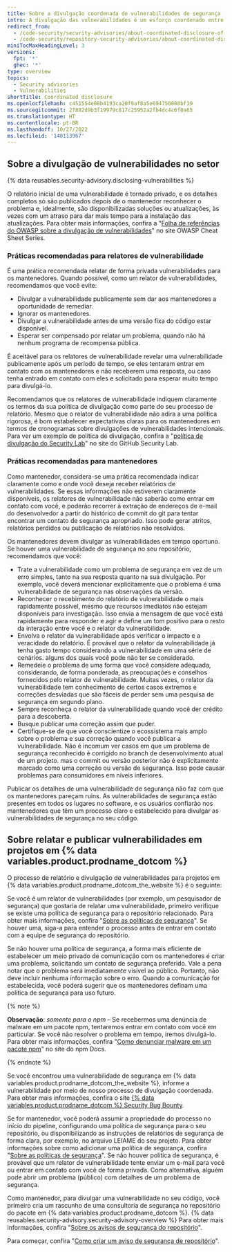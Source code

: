 ```yaml
---
title: Sobre a divulgação coordenada de vulnerabilidades de segurança
intro: A divulgação das vulnerabilidades é um esforço coordenado entre os relatores de segurança e os mantenedores de repositório.
redirect_from:
  - /code-security/security-advisories/about-coordinated-disclosure-of-security-vulnerabilities
  - /code-security/repository-security-advisories/about-coordinated-disclosure-of-security-vulnerabilities
miniTocMaxHeadingLevel: 3
versions:
  fpt: '*'
  ghec: '*'
type: overview
topics:
  - Security advisories
  - Vulnerabilities
shortTitle: Coordinated disclosure
ms.openlocfilehash: c451554e08b4193ca20f9af8a5e694750808bf19
ms.sourcegitcommit: 27882d9b3f19979c817c25952a2fb4dc4c6f0a65
ms.translationtype: HT
ms.contentlocale: pt-BR
ms.lasthandoff: 10/27/2022
ms.locfileid: '148113967'
---
```

## Sobre a divulgação de vulnerabilidades no setor

{% data reusables.security-advisory.disclosing-vulnerabilities %}

O relatório inicial de uma vulnerabilidade é tornado privado, e os detalhes completos só são publicados depois de o mantenedor reconhecer o problema e, idealmente, são disponibilizadas soluções ou atualizações, às vezes com um atraso para dar mais tempo para a instalação das atualizações. Para obter mais informações, confira a "[Folha de referências do OWASP sobre a divulgação de vulnerabilidades](https://cheatsheetseries.owasp.org/cheatsheets/Vulnerability_Disclosure_Cheat_Sheet.html#commercial-and-open-source-software)" no site OWASP Cheat Sheet Series.

### Práticas recomendadas para relatores de vulnerabilidade

É uma prática recomendada relatar de forma privada vulnerabilidades para os mantenedores. Quando possível, como um relator de vulnerabilidades, recomendamos que você evite:
- Divulgar a vulnerabilidade publicamente sem dar aos mantenedores a oportunidade de remediar.
- Ignorar os mantenedores.
- Divulgar a vulnerabilidade antes de uma versão fixa do código estar disponível.
- Esperar ser compensado por relatar um problema, quando não há nenhum programa de recompensa pública.

É aceitável para os relatores de vulnerabilidade revelar uma vulnerabilidade publicamente após um período de tempo, se eles tentaram entrar em contato com os mantenedores e não receberem uma resposta, ou caso tenha entrado em contato com eles e solicitado para esperar muito tempo para divulgá-lo. 

Recomendamos que os relatores de vulnerabilidade indiquem claramente os termos da sua política de divulgação como parte do seu processo de relatório. Mesmo que o relator de vulnerabilidade não adira a uma política rigorosa, é bom estabelecer expectativas claras para os mantenedores em termos de cronogramas sobre divulgações de vulnerabilidades intencionais. Para ver um exemplo de política de divulgação, confira a "[política de divulgação do Security Lab](https://securitylab.github.com/advisories#policy)" no site do GitHub Security Lab.

### Práticas recomendadas para mantenedores

Como mantenedor, considera-se uma prática recomendada indicar claramente como e onde você deseja receber relatórios de vulnerabilidades. Se essas informações não estiverem claramente disponíveis, os relatores de vulnerabilidade não saberão como entrar em contato com você, e poderão recorrer à extração de endereços de e-mail do desenvolvedor a partir do histórico de commit do git para tentar encontrar um contato de segurança apropriado. Isso pode gerar atritos, relatórios perdidos ou publicação de relatórios não resolvidos.

Os mantenedores devem divulgar as vulnerabilidades em tempo oportuno. Se houver uma vulnerabilidade de segurança no seu repositório, recomendamos que você:
- Trate a vulnerabilidade como um problema de segurança em vez de um erro simples, tanto na sua resposta quanto na sua divulgação. Por exemplo, você deverá mencionar explicitamente que o problema é uma vulnerabilidade de segurança nas observações da versão.
- Reconhecer o recebimento do relatório de vulnerabilidade o mais rapidamente possível, mesmo que recursos imediatos não estejam disponíveis para investigação. Isso envia a mensagem de que você está rapidamente para responder e agir e define um tom positivo para o resto da interação entre você e o relator da vulnerabilidade.
- Envolva o relator da vulnerabilidade após verificar o impacto e a veracidade do relatório. É provável que o relator da vulnerabilidade já tenha gasto tempo considerando a vulnerabilidade em uma série de cenários. alguns dos quais você pode não ter se considerado.
- Remedeie o problema de uma forma que você considere adequada, considerando, de forma ponderada, as preocupações e conselhos fornecidos pelo relator de vulnerabilidade. Muitas vezes, o relator da vulnerabilidade tem conhecimento de certos casos extremos e correções desviadas que são fáceis de perder sem uma pesquisa de segurança em segundo plano.
- Sempre reconheça o relator da vulnerabilidade quando você der crédito para a descoberta.
- Busque publicar uma correção assim que puder.
- Certifique-se de que você conscientize o ecossistema mais amplo sobre o problema e sua correção quando você publicar a vulnerabilidade. Não é incomum ver casos em que um problema de segurança reconhecido é corrigido no branch de desenvolvimento atual de um projeto. mas o commit ou versão posterior não é explicitamente marcado como uma correção ou versão de segurança. Isso pode causar problemas para consumidores em níveis inferiores.

Publicar os detalhes de uma vulnerabilidade de segurança não faz com que os mantenedores pareçam ruins. As vulnerabilidades de segurança estão presentes em todos os lugares no software, e os usuários confiarão nos mantenedores que têm um processo claro e estabelecido para divulgar as vulnerabilidades de segurança no seu código.

## Sobre relatar e publicar vulnerabilidades em projetos em {% data variables.product.prodname_dotcom %}

O processo de relatório e divulgação de vulnerabilidades para projetos em {% data variables.product.prodname_dotcom_the_website %} é o seguinte:

 Se você é um relator de vulnerabilidades (por exemplo, um pesquisador de segurança) que gostaria de relatar uma vulnerabilidade, primeiro verifique se existe uma política de segurança para o repositório relacionado. Para obter mais informações, confira "[Sobre as políticas de segurança](/code-security/getting-started/adding-a-security-policy-to-your-repository#about-security-policies)". Se houver uma, siga-a para entender o processo antes de entrar em contato com a equipe de segurança do repositório. 
 
 Se não houver uma política de segurança, a forma mais eficiente de estabelecer um meio privado de comunicação com os mantenedores é criar uma problema, solicitando um contato de segurança preferido. Vale a pena notar que o problema será imediatamente visível ao público. Portanto, não deve incluir nenhuma informação sobre o erro. Quando a comunicação for estabelecida, você poderá sugerir que os mantenedores definam uma política de segurança para uso futuro.

{% note %}

**Observação**: _somente para o npm_ – Se recebermos uma denúncia de malware em um pacote npm, tentaremos entrar em contato com você em particular. Se você não resolver o problema em tempo, iremos divulgá-lo. Para obter mais informações, confira "[Como denunciar malware em um pacote npm](https://docs.npmjs.com/reporting-malware-in-an-npm-package)" no site do npm Docs.

{% endnote %}

 Se você encontrou uma vulnerabilidade de segurança em {% data variables.product.prodname_dotcom_the_website %}, informe a vulnerabilidade por meio de nosso processo de divulgação coordenada. Para obter mais informações, confira o site [{% data variables.product.prodname_dotcom %} Security Bug Bounty](https://bounty.github.com/).

 Se for mantenedor, você poderá assumir a propriedade do processo no início do pipeline, configurando uma política de segurança para o seu repositório, ou disponibilizando as instruções de relatórios de segurança de forma clara, por exemplo, no arquivo LEIAME do seu projeto. Para obter informações sobre como adicionar uma política de segurança, confira "[Sobre as políticas de segurança](/code-security/getting-started/adding-a-security-policy-to-your-repository#about-security-policies)". Se não houver política de segurança, é provável que um relator de vulnerabilidade tente enviar um e-mail para você ou entrar em contato com você de forma privada. Como alternativa, alguém pode abrir um problema (público) com detalhes de um problema de segurança.

 Como mantenedor, para divulgar uma vulnerabilidade no seu código, você primeiro cria um rascunho de uma consultoria de segurança no repositório do pacote em {% data variables.product.prodname_dotcom %}. {% data reusables.security-advisory.security-advisory-overview %} Para obter mais informações, confira "[Sobre os avisos de segurança do repositório](/code-security/repository-security-advisories/about-github-security-advisories-for-repositories)".


 Para começar, confira "[Como criar um aviso de segurança de repositório](/code-security/repository-security-advisories/creating-a-repository-security-advisory)".
